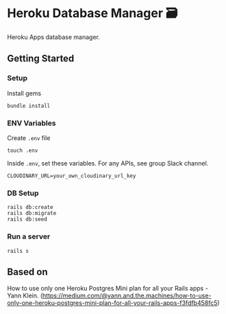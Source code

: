 # Heroku Database Manager 🗃️

Heroku Apps database manager. <br>

## Getting Started
### Setup

Install gems
```
bundle install
```

### ENV Variables
Create `.env` file
```
touch .env
```
Inside `.env`, set these variables. For any APIs, see group Slack channel.
```
CLOUDINARY_URL=your_own_cloudinary_url_key
```

### DB Setup
```
rails db:create
rails db:migrate
rails db:seed
```

### Run a server
```
rails s
```
 
## Based on
How to use only one Heroku Postgres Mini plan for all your Rails apps - Yann Klein. (https://medium.com/@yann.and.the.machines/how-to-use-only-one-heroku-postgres-mini-plan-for-all-your-rails-apps-f3fdfb458fc5)
